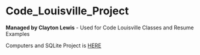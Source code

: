# Code_Louisville_Project
**Managed by Clayton Lewis** - Used for Code Louisville Classes and Resume Examples

Computers and SQLite Project is [HERE](https://github.com/Clayton-GitHub/Code_Louisville/tree/Master-PROD/Code_Louisville_Project)



